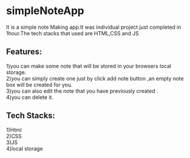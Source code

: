 # simpleNoteApp
It is a simple note Making app.It was individual project just completed in 1hour.The tech stacks that used are HTML,CSS and JS

## Features:<br />
1)you can make some note that will be stored in your browsers local storage.<br />
2)you can simply create one just by click add note button ,an empty note box will be created for you.<br />
3)you can also edit the note that you have previously created .<br />
4)you can delete it.<br />

## Tech Stacks:<br />
1)Html<br />
2)CSS<br />
3)JS<br />
4)local storage<br />
